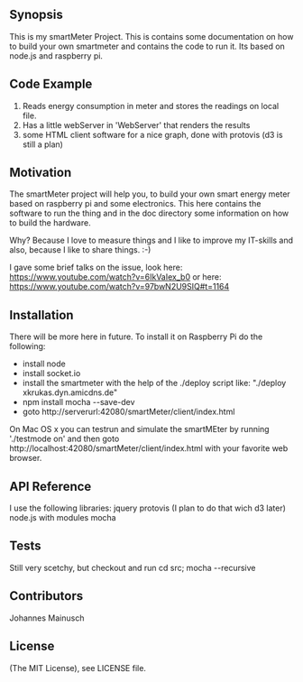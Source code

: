 ## Synopsis

This is my smartMeter Project.
This is contains some documentation on how to build your own smartmeter and contains the code to run it. Its based on node.js and raspberry pi.

## Code Example

1. Reads energy consumption in meter and stores the readings on local file.
2. Has a little webServer in 'WebServer' that renders the results
3. some HTML client software for a nice graph, done with protovis (d3 is still a plan)

## Motivation

The smartMeter project will help you, to build your own smart energy meter based on raspberry pi and some electronics. This here contains the software to run the thing and in the doc directory some information on how to build the hardware.

Why? Because I love to measure things and I like to improve my IT-skills and also, because I like to share things.
:-)

I gave some brief talks on the issue, look here:
https://www.youtube.com/watch?v=6IkVaIex_b0
or here: https://www.youtube.com/watch?v=97bwN2U9SIQ#t=1164

## Installation

There will be more here in future. To install it on Raspberry Pi do the following:
- install node
- install socket.io
- install the smartmeter with the help of the ./deploy script
  like: "./deploy xkrukas.dyn.amicdns.de"
- npm install mocha --save-dev
- goto http://serverurl:42080/smartMeter/client/index.html

On Mac OS x you can testrun and simulate the smartMEter by running './testmode on' and then goto http://localhost:42080/smartMeter/client/index.html with your favorite web browser.

## API Reference
I use the following libraries:
jquery
protovis (I plan to do that wich d3 later)
node.js with modules mocha

## Tests
Still very scetchy, but checkout and run
cd src; mocha --recursive

## Contributors
Johannes Mainusch

## License
(The MIT License), see LICENSE file.